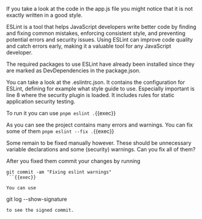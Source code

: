 If you take a look at the code in the app.js file you might notice that it is not exactly written in a good style.

ESLint is a tool that helps JavaScript developers write better code by finding and fixing common mistakes, enforcing consistent style, and preventing potential errors and security issues. Using ESLint can improve code quality and catch errors early, making it a valuable tool for any JavaScript developer.

The required packages to use ESLint have already been installed since they are marked as DevDependencies in the package.json.

You can take a look at the .eslintrc.json. It contains the configuration for ESLint, defining for example what style guide to use.
Especially important is line 8 where the security plugin is loaded. It includes rules for static application security testing.

To run it you can use
`pnpm eslint .`{{exec}}

As you can see the project contains many errors and warnings. You can fix some of them
`pnpm eslint --fix .`{{exec}}

Some remain to be fixed manually however. These should be unnecessary variable declarations and some (security) warnings. Can you fix all of them?

After you fixed them commit your changes by running
```
git commit -am "Fixing eslint warnings"
```{{exec}}

You can use 
```
git log --show-signature
```{{exec}}
to see the signed commit.